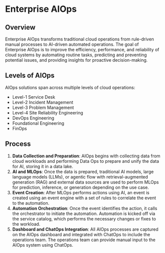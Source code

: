 # Enterprise AIOps

## Overview

Enterprise AIOps transforms traditional cloud operations from rule-driven manual processes to AI-driven automated operations. The goal of Enterprise AIOps is to improve the efficiency, performance, and reliability of cloud systems by automating routine tasks, predicting and preventing potential issues, and providing insights for proactive decision-making.

## Levels of AIOps

AIOps solutions span across multiple levels of cloud operations:
- Level-1 Service Desk
- Level-2 Incident Management
- Level-3 Problem Management
- Level-4 Site Reliability Engineering
- DevOps Engineering
- Foundational Engineering
- FinOps

## Process

1. **Data Collection and Preparation**: AIOps begins with collecting data from cloud workloads and performing Data Ops to prepare and unify the data for AI, storing it in a data lake.
2. **AI and MLOps**: Once the data is prepared, traditional AI models, large language models (LLMs), or agentic flow with retrieval-augmented generation (RAG) and external data sources are used to perform MLOps for prediction, inference, or generation depending on the use case.
3. **Event Creation**: After MLOps performs actions using AI, an event is created using an event engine with a set of rules to correlate the event to the automation.
4. **Automation Orchestration**: Once the event identifies the action, it calls the orchestrator to initiate the automation. Automation is kicked off via the service catalog, which performs the necessary changes or fixes to the workload.
5. **Dashboard and ChatOps Integration**: All AIOps processes are captured on the AIOps dashboard and integrated with ChatOps to include the operations team. The operations team can provide manual input to the AIOps system using ChatOps.


